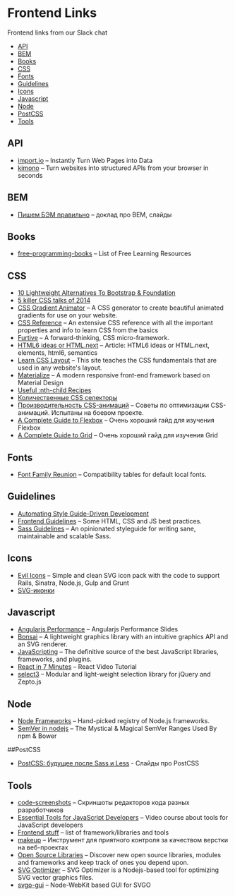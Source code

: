 # Frontend Links

Frontend links from our Slack chat

- [API](#api)
- [BEM](#bem)
- [Books](#books)
- [CSS](#css)
- [Fonts](#fonts)
- [Guidelines](#guidelines)
- [Icons](#icons)
- [Javascript](#javascript)
- [Node](#node)
- [PostCSS](#postcss)
- [Tools](#tools)

## API
*  [import.io](https://import.io/) – Instantly Turn Web Pages into Data
*  [kimono](https://www.kimonolabs.com/) – Turn websites into structured APIs from your browser in seconds

## BEM
*  [Пишем БЭМ правильно](http://webstandardsdays.ru/2014/12/06/pres/bem-right/) – доклад про BEM, слайды

## Books
*  [free-programming-books](https://github.com/vhf/free-programming-books) – List of Free Learning Resources

## CSS
*  [10 Lightweight Alternatives To Bootstrap & Foundation](http://www.hongkiat.com/blog/bootstrap-alternatives/)
*  [5 killer CSS talks of 2014](http://blog.pexels.com/top-5-killer-css-talks-of-2014/)
*  [CSS Gradient Animator](http://www.gradient-animator.com/) – A CSS generator to create beautiful animated gradients for use on your website.
*  [CSS Reference](http://tympanus.net/codrops/css_reference/) – An extensive CSS reference with all the important properties and info to learn CSS from the basics
*  [Furtive](http://furtive.co/) –  A forward-thinking, CSS micro-framework.
*  [HTML6 ideas or HTML.next](http://www.script-tutorials.com/html-next-or-ideas-for-html6/) – Article: HTML6 ideas or HTML.next, elements, html6, semantics
*  [Learn CSS Layout](http://learnlayout.com/) –  This site teaches the CSS fundamentals that are used in any website's layout.
*  [Materialize](http://materializecss.com/) – A modern responsive front-end framework based on Material Design
*  [Useful :nth-child Recipes](https://css-tricks.com/useful-nth-child-recipies/)
*  [Количественные CSS селекторы](http://habrahabr.ru/post/252181/)
*  [Производительность CSS-анимаций](http://forwebdev.ru/css/css-transitions-perfomance/) – Советы по оптимизации CSS-анимаций. Испытаны на боевом проекте.
*  [A Complete Guide to Flexbox](https://css-tricks.com/snippets/css/a-guide-to-flexbox/) – Очень хороший гайд для изучения Flexbox
*  [A Complete Guide to Grid](https://css-tricks.com/snippets/css/complete-guide-grid/) – Очень хороший гайд для изучения Grid

## Fonts
*  [Font Family Reunion](http://fontfamily.io/) – Compatibility tables for default local fonts.

## Guidelines
*  [Automating Style Guide-Driven Development](http://www.smashingmagazine.com/2015/03/05/automating-style-guide-driven-development/)
*  [Frontend Guidelines](https://github.com/bendc/frontend-guidelines) –  Some HTML, CSS and JS best practices.
*  [Sass Guidelines](http://sass-guidelin.es/) – An opinionated styleguide for writing sane, maintainable and scalable Sass.

## Icons
*  [Evil Icons](http://evil-icons.io/) – Simple and clean SVG icon pack with the code to support Rails, Sinatra, Node.js, Gulp and Grunt
*  [SVG-иконки](http://css.yoksel.ru/svg-icons/)

## Javascript
*  [Angularjs Performance](http://www.slideshare.net/straker503/angularjs-performance) – Angularjs Performance Slides
*  [Bonsai](https://bonsaijs.org/) – A lightweight graphics library with an intuitive graphics API and an SVG renderer.
*  [JavaScripting](http://www.javascripting.com/) – The definitive source of the best JavaScript libraries, frameworks, and plugins.
*  [React in 7 Minutes](https://egghead.io/lessons/react-react-in-7-minutes) – React Video Tutorial
*  [select3](https://github.com/arendjr/select3) – Modular and light-weight selection library for jQuery and Zepto.js

## Node
*  [Node Frameworks](http://nodeframework.com/) – Hand-picked registry of Node.js frameworks.
*  [SemVer in nodejs](http://developer.telerik.com/featured/mystical-magical-semver-ranges-used-npm-bower/) – The Mystical & Magical SemVer Ranges Used By npm & Bower

##PostCSS
*  [PostCSS: будущее после Sass и Less](http://ai.github.io/about-postcss/) - Слайды про PostCSS

## Tools
*  [code-screenshots](https://github.com/shuvalov-anton/code-screenshots) – Скриншоты редакторов кода разных разработчиков
*  [Essential Tools for JavaScript Developers](http://code.tutsplus.com/courses/essential-tools-for-javascript-developers) – Video course about tools for JavaScript developers
*  [Frontend stuff](https://github.com/moklick/frontend-stuff) – list of framework/libraries and tools
*  [makeup](http://2gis.github.io/makeup/) –  Инструмент для приятного контроля за качеством верстки на веб-проектах
*  [Open Source Libraries](http://libraries.io/) – Discover new open source libraries, modules and frameworks and keep track of ones you depend upon.
*  [SVG Optimizer](https://en.bem.info/tools/optimizers/svgo/svgo/) – SVG Optimizer is a Nodejs-based tool for optimizing SVG vector graphics files. 
*  [svgo-gui](https://github.com/svg/svgo-gui) –  Node-WebKit based GUI for SVGO